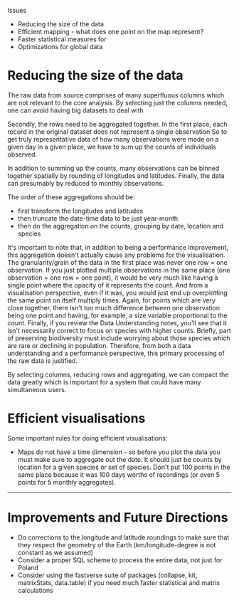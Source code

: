 Issues
* Reducing the size of the data
* Efficient mapping - what does one point on the map represent?
* Faster statistical measures for 
* Optimizations for global data

# Reducing the size of the data

The raw data from source comprises of many superfluous columns which are not relevant to the core analysis.
By selecting just the columns needed, one can avoid having big datasets to deal with

Secondly, the rows need to be aggregated together.
In the first place, each record in the original dataset does not represent a single observation
So to get truly representative data of how many observations were made on a given day in a given place, we have to sum up the counts of individuals observed.

In addition to summing up the counts, many observations can be binned together spatially by rounding of longitudes and latitudes.
Finally, the data can presumably by reduced to monthly observations.

The order of these aggregations should be:
* first transform the longitudes and latitudes
* then truncate the date-time data to be just year-month
* then do the aggregation on the counts, grouping by date, location and species

It's important to note that, in addition to being a performance improvement, this aggregation doesn't actually cause any problems for the visualisation.
The granularity/grain of the data in the first place was never one row = one observation.
If you just plotted multiple observations in the same place (one observation = one row = one point), it would be very much like having a single point where the opacity of it represents the count.
And from a visualisation perspective, even if it was, you would just end up overplotting the same point on itself multiply times.
Again, for points which are very close together, there isn't too much difference between one observation being one point and having, for example, a size variable proportional to the count.
Finally, if you review the Data Understanding notes, you'll see that it isn't necessarily correct to focus on species with higher counts. Briefly, part of preserving biodiversity must include worrying about those species which are rare or declining in population.
Therefore, from both a data understanding and a performance perspective, this primary processing of the raw data is justified.

By selecting columns, reducing rows and aggregating, we can compact the data greatly which is important for a system that could have many simultaneous users.


# Efficient visualisations

Some important rules for doing efficient visualisations:

* Maps do not have a time dimension - so before you plot the data you must make sure to aggregate out the date. It should just be counts by location for a given species or set of species. Don't put 100 points in the same place because it was 100 days worths of recordings (or even 5 points for 5 monthly aggregates).


------

# Improvements and Future Directions

* Do corrections to the longitude and latitude roundings to make sure that they respect the geometry of the Earth (km/longitude-degree is not constant as we assumed)
* Consider a proper SQL scheme to process the entire data, not just for Poland
* Consider using the fastverse suite of packages (collapse, kit, matrixStats, data.table) if you need much faster statistical and matrix calculations 
